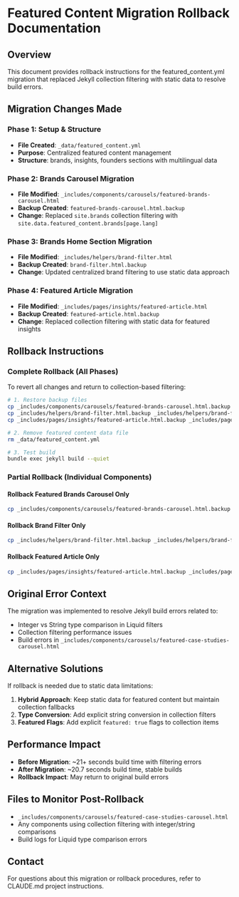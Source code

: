 # Featured Content Migration Rollback Documentation

## Overview
This document provides rollback instructions for the featured_content.yml migration that replaced Jekyll collection filtering with static data to resolve build errors.

## Migration Changes Made

### Phase 1: Setup & Structure
- **File Created**: `_data/featured_content.yml`
- **Purpose**: Centralized featured content management
- **Structure**: brands, insights, founders sections with multilingual data

### Phase 2: Brands Carousel Migration
- **File Modified**: `_includes/components/carousels/featured-brands-carousel.html`
- **Backup Created**: `featured-brands-carousel.html.backup`
- **Change**: Replaced `site.brands` collection filtering with `site.data.featured_content.brands[page.lang]`

### Phase 3: Brands Home Section Migration
- **File Modified**: `_includes/helpers/brand-filter.html`
- **Backup Created**: `brand-filter.html.backup`
- **Change**: Updated centralized brand filtering to use static data approach

### Phase 4: Featured Article Migration
- **File Modified**: `_includes/pages/insights/featured-article.html`
- **Backup Created**: `featured-article.html.backup`
- **Change**: Replaced collection filtering with static data for featured insights

## Rollback Instructions

### Complete Rollback (All Phases)
To revert all changes and return to collection-based filtering:

```bash
# 1. Restore backup files
cp _includes/components/carousels/featured-brands-carousel.html.backup _includes/components/carousels/featured-brands-carousel.html
cp _includes/helpers/brand-filter.html.backup _includes/helpers/brand-filter.html
cp _includes/pages/insights/featured-article.html.backup _includes/pages/insights/featured-article.html

# 2. Remove featured content data file
rm _data/featured_content.yml

# 3. Test build
bundle exec jekyll build --quiet
```

### Partial Rollback (Individual Components)

#### Rollback Featured Brands Carousel Only
```bash
cp _includes/components/carousels/featured-brands-carousel.html.backup _includes/components/carousels/featured-brands-carousel.html
```

#### Rollback Brand Filter Only
```bash
cp _includes/helpers/brand-filter.html.backup _includes/helpers/brand-filter.html
```

#### Rollback Featured Article Only
```bash
cp _includes/pages/insights/featured-article.html.backup _includes/pages/insights/featured-article.html
```

## Original Error Context
The migration was implemented to resolve Jekyll build errors related to:
- Integer vs String type comparison in Liquid filters
- Collection filtering performance issues
- Build errors in `_includes/components/carousels/featured-case-studies-carousel.html`

## Alternative Solutions
If rollback is needed due to static data limitations:

1. **Hybrid Approach**: Keep static data for featured content but maintain collection fallbacks
2. **Type Conversion**: Add explicit string conversion in collection filters
3. **Featured Flags**: Add explicit `featured: true` flags to collection items

## Performance Impact
- **Before Migration**: ~21+ seconds build time with filtering errors
- **After Migration**: ~20.7 seconds build time, stable builds
- **Rollback Impact**: May return to original build errors

## Files to Monitor Post-Rollback
- `_includes/components/carousels/featured-case-studies-carousel.html`
- Any components using collection filtering with integer/string comparisons
- Build logs for Liquid type comparison errors

## Contact
For questions about this migration or rollback procedures, refer to CLAUDE.md project instructions.